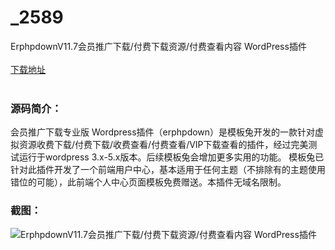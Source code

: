 # _2589
ErphpdownV11.7会员推广下载/付费下载资源/付费查看内容 WordPress插件
<br/></br>
[下载地址](https://www.uuid2.com/2589.html "下载地址")
<br/></br>
<h3>源码简介：</h3>
<p>会员推广下载专业版  Wordpress插件（erphpdown）是模板兔开发的一款针对虚拟资源收费下载/付费下载/收费查看/付费查看/VIP下载查看的插件，经过完美测试运行于wordpress 3.x-5.x版本。后续模板兔会增加更多实用的功能。 模板兔已针对此插件开发了一个前端用户中心，基本适用于任何主题（不排除有的主题使用错位的可能），此前端个人中心页面模板免费赠送。本插件无域名限制。<p>
<h3>截图：</h3>
<img src="https://www.uuid2.com/wp-content/uploads/img/202105/ec4cc0d236.png" alt="ErphpdownV11.7会员推广下载/付费下载资源/付费查看内容 WordPress插件">
